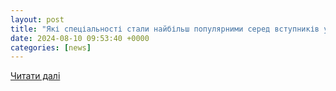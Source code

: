 ```yaml
---
layout: post
title: "Які спеціальності стали найбільш популярними серед вступників у 2024 році? - Це Вінниця, друже!"
date: 2024-08-10 09:53:40 +0000
categories: [news]
---
```


[Читати далі](https://cvd.vn.ua/archives/61792)
